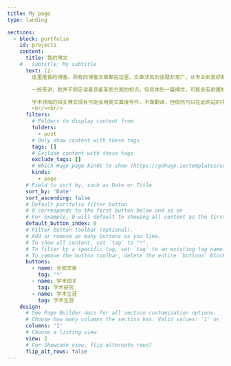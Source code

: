 ```yaml
---
title: My page
type: landing

sections:
  - block: portfolio
    id: projects
    content:
      title: 我的博文
    #   subtitle: My subtitle
      text: |2-
        这里是我的博客。所有的博客文章都在这里。文章涉及的话题非常广，从专业到爱好都有可能涉及，下面有按钮可供筛选话题。

        一般来讲，我并不假定读者具备某些方面的知识。但具体到一篇博文，可能会有前置知识的要求。比如学术相关的文章有可能对非业内读者并不友好。

        学术领域的相关博文很有可能会用英文直接写作，不做翻译，但依然可以在此网站的中文界面（即本页）找到。
        <br/><br/>
      filters:
        # Folders to display content from
        folders:
          - post
        # Only show content with these tags
        tags: []
        # Exclude content with these tags
        exclude_tags: []
        # Which Hugo page kinds to show (https://gohugo.io/templates/section-templates/#page-kinds)
        kinds:
          - page
      # Field to sort by, such as Date or Title
      sort_by: 'Date'
      sort_ascending: false
      # Default portfolio filter button
      # 0 corresponds to the first button below and so on
      # For example, 0 will default to showing all content as the first button below shows content with *any* tag
      default_button_index: 0
      # Filter button toolbar (optional).
      # Add or remove as many buttons as you like.
      # To show all content, set `tag` to "*".
      # To filter by a specific tag, set `tag` to an existing tag name.
      # To remove the button toolbar, delete the entire `buttons` block.
      buttons:
        - name: 全部文章
          tag: '*'
        - name: 学术相关
          tag: 学术研究
        - name: 学术生涯
          tag: 学术生涯
    design:
      # See Page Builder docs for all section customization options.
      # Choose how many columns the section has. Valid values: '1' or '2'.
      columns: '1'
      # Choose a listing view
      view: 2
      # For Showcase view, flip alternate rows?
      flip_alt_rows: false
---
```

